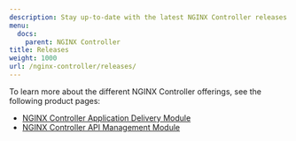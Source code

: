 ```yaml
---
description: Stay up-to-date with the latest NGINX Controller releases.
menu:
  docs:
    parent: NGINX Controller
title: Releases
weight: 1000
url: /nginx-controller/releases/
---
```


To learn more about the different NGINX Controller offerings, see the following product pages:

- [NGINX Controller Application Delivery Module](https://www.nginx.com/products/nginx-controller/load-balancer-application-delivery/)
- [NGINX Controller API Management Module](https://www.nginx.com/products/nginx-controller/api-management/)
